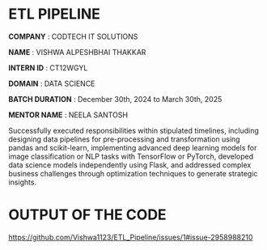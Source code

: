 # ETL PIPELINE

**COMPANY** : CODTECH IT SOLUTIONS

**NAME** : VISHWA ALPESHBHAI THAKKAR

**INTERN ID** : CT12WGYL

**DOMAIN** : DATA SCIENCE

**BATCH DURATION** :  December 30th, 2024 to March 30th, 2025

**MENTOR NAME** : NEELA SANTOSH

Successfully executed responsibilities within stipulated timelines, including designing data pipelines for pre-processing and transformation using pandas and scikit-learn, 
implementing advanced deep learning models for image classification or NLP tasks with TensorFlow or PyTorch, developed data science models independently using Flask, and 
addressed complex business challenges through optimization techniques to generate strategic insights.

# OUTPUT OF THE CODE
https://github.com/Vishwa1123/ETL_Pipeline/issues/1#issue-2958988210
